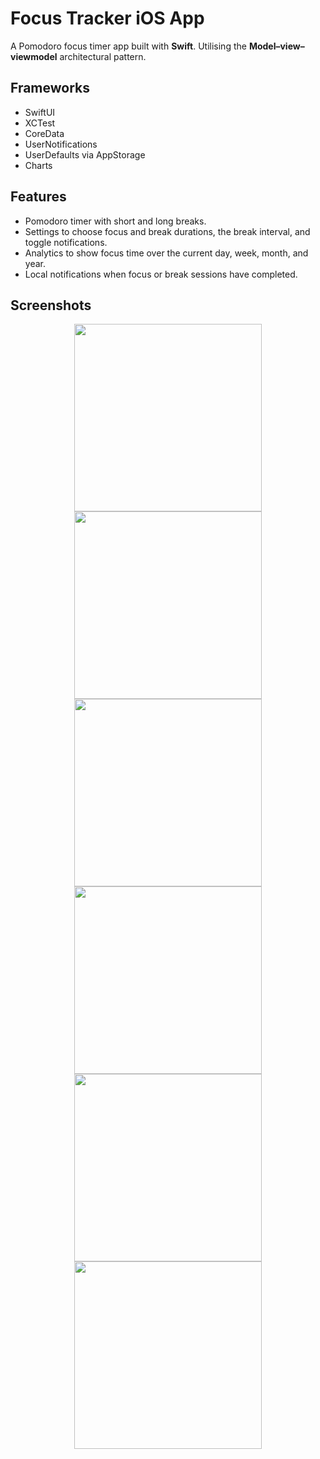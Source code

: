 # Focus Tracker iOS App

A Pomodoro focus timer app built with **Swift**. Utilising the **Model–view–viewmodel** architectural pattern.

## Frameworks

- SwiftUI
- XCTest
- CoreData
- UserNotifications
- UserDefaults via AppStorage
- Charts

## Features

- Pomodoro timer with short and long breaks.
- Settings to choose focus and break durations, the break interval, and toggle notifications.
- Analytics to show focus time over the current day, week, month, and year.
- Local notifications when focus or break sessions have completed.

## Screenshots
<div style="display: flex; flex-wrap: wrap; justify-content: space-around;">
  <img src="https://github.com/JackWRadford/focus-app/assets/42590406/d79eb9f5-e2da-4677-a02f-38b2a13b617e" width="300">
  <img src="https://github.com/JackWRadford/focus-app/assets/42590406/b08c7709-6cb9-461c-8e4d-ee8904f34b93" width="300">
  <img src="https://github.com/JackWRadford/focus-app/assets/42590406/4362b0f3-9e1e-41ca-8dc7-31fc1d058efa" width="300">
  
  <img src="https://github.com/JackWRadford/focus-app/assets/42590406/ece82b44-4988-4e0f-bc33-6fa8ad0aed6e" width="300">
  <img src="https://github.com/JackWRadford/focus-app/assets/42590406/b5472dc9-0803-42c4-b92f-c9736866ae2c" width="300">
  <img src="https://github.com/JackWRadford/focus-app/assets/42590406/f6e496dd-08b6-4014-a896-87ccd3fb59bb" width="300">
</div>
